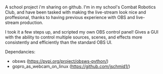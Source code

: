 A school project i'm sharing on github. I'm in my school's Combat Robotics Club, and have been tasked with making the live-stream look nice and proffesional, thanks to having previous experience with OBS and live-stream production.

I took it a few steps up, and scripted my own OBS control panel! Gives a GUI with the ability to control multiple sources, scenes, and effects more consistently and efficiently than the standard OBS UI.

Dependancies:
+ obsws (https://pypi.org/project/obsws-python/)
+ gopro_as_webcam_on_linux (https://github.com/jschmid1/)
